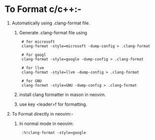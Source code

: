 To Format c/c++:-
=================
1. Automatically using .clang-format file.
    1. Generate .clang-format file using
    
            # for microsoft
            clang-format -style=microsoft -dump-config > .clang-format
    
            # for googl
            clang-format -style=google -dump-config > .clang-format
    
            # for llvm
            clang-format -style=llvm -dump-config > .clang-format
    
            # for GNU
            clang-format -style=GNU -dump-config > .clang-format
    
    2. install clang formatter in mason in neovim.
    3. use key \<leader>f for formatting.
2. To Format directly in neovim:-
    1. In normal mode in neovim:

            :%!clang-format -style=google
